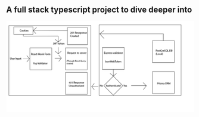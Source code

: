## A full stack typescript project to dive deeper into 
![user-post-flow](https://github.com/youshamahmood96/ts-dopamine-generator/blob/main/Assets/user-post-flow.PNG)